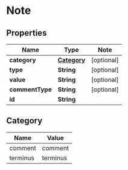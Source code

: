 
# Note

## Properties

Name | Type | Note
---- | ---- | ----
**category** | [**Category**](#Category) | [optional] 
**type** | **String** | [optional] 
**value** | **String** | [optional] 
**commentType** | **String** | [optional] 
**id** | **String** | 

## Category

Name | Value
---- | -----
comment | comment
terminus | terminus

